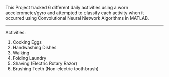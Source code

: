 This Project tracked 6 different daily activities using a worn accelerometer/gyro and attempted to classify each activity when it occurred using Convolutional Neural Network Algorithms in MATLAB.
_______________
Activities:
1. Cooking Eggs ​
2. Handwashing Dishes​
3. Walking​
4. Folding Laundry​
5. Shaving ​(Electric Rotary Razor​)
6. Brushing Teeth​ (Non-electric toothbrush)
